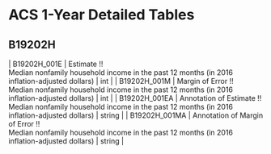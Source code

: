 # ACS 1-Year Detailed Tables

## B19202H

| B19202H_001E | Estimate !!<br>Median nonfamily household income in the past 12 months (in 2016 inflation-adjusted dollars) | int |
| B19202H_001M | Margin of Error !!<br>Median nonfamily household income in the past 12 months (in 2016 inflation-adjusted dollars) | int |
| B19202H_001EA | Annotation of Estimate !!<br>Median nonfamily household income in the past 12 months (in 2016 inflation-adjusted dollars) | string |
| B19202H_001MA | Annotation of Margin of Error !!<br>Median nonfamily household income in the past 12 months (in 2016 inflation-adjusted dollars) | string |

